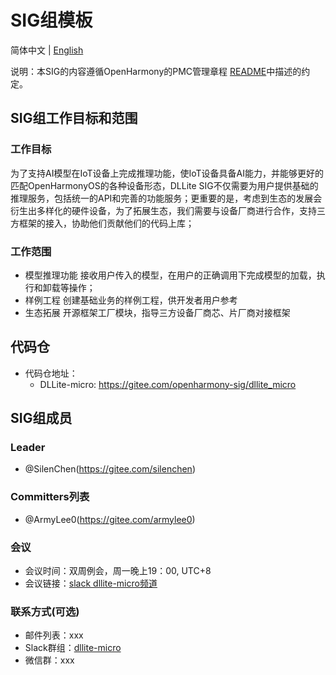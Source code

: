 # SIG组模板
简体中文 | [English](./sig_dllite_micro.md)

说明：本SIG的内容遵循OpenHarmony的PMC管理章程 [README](/zh/pmc.md)中描述的约定。

## SIG组工作目标和范围

### 工作目标
为了支持AI模型在IoT设备上完成推理功能，使IoT设备具备AI能力，并能够更好的匹配OpenHarmonyOS的各种设备形态，DLLite SIG不仅需要为用户提供基础的推理服务，包括统一的API和完善的功能服务；更重要的是，考虑到生态的发展会衍生出多样化的硬件设备，为了拓展生态，我们需要与设备厂商进行合作，支持三方框架的接入，协助他们贡献他们的代码上库；

### 工作范围
- 模型推理功能
接收用户传入的模型，在用户的正确调用下完成模型的加载，执行和卸载等操作；
- 样例工程
创建基础业务的样例工程，供开发者用户参考
- 生态拓展
开源框架工厂模块，指导三方设备厂商芯、片厂商对接框架


## 代码仓
- 代码仓地址：
  - DLLite-micro: https://gitee.com/openharmony-sig/dllite_micro

## SIG组成员

### Leader
- @SilenChen(https://gitee.com/silenchen)

### Committers列表
- @ArmyLee0(https://gitee.com/armylee0)

### 会议
 - 会议时间：双周例会，周一晚上19：00, UTC+8
 - 会议链接：[slack dllite-micro频道](https://openharmonyworkspace.slack.com/archives/C022T41JN68)

### 联系方式(可选)

- 邮件列表：xxx
- Slack群组：[dllite-micro](https://openharmonyworkspace.slack.com/archives/C022T41JN68)
- 微信群：xxx